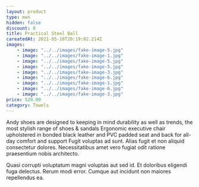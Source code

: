 ```yaml
---
layout: product
type: men
hidden: false
discount: 8
title: Practical Steel Ball
careatedAt: 2021-05-10T20:19:02.214Z
images:
    - image: "../../images/fake-image-5.jpg"
    - image: "../../images/fake-image-1.jpg"
    - image: "../../images/fake-image-5.jpg"
    - image: "../../images/fake-image-5.jpg"
    - image: "../../images/fake-image-3.jpg"
    - image: "../../images/fake-image-6.jpg"
    - image: "../../images/fake-image-1.jpg"
    - image: "../../images/fake-image-6.jpg"
    - image: "../../images/fake-image-3.jpg"
price: 529.00
category: Towels
---
```

Andy shoes are designed to keeping in mind durability as well as trends, the most stylish range of shoes & sandals
Ergonomic executive chair upholstered in bonded black leather and PVC padded seat and back for all-day comfort and support
Fugit voluptas ad sunt. Alias fugit et non aliquid consectetur dolores. Necessitatibus amet vero fugiat odit ratione praesentium nobis architecto.
 Quasi corrupti voluptatum magni voluptas aut sed id. Et doloribus eligendi fuga delectus. Rerum modi error. Cumque aut incidunt non maiores repellendus ea.
